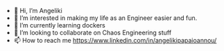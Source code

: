 - 👋 Hi, I’m Angeliki
- 👀 I’m interested in making my life as an Engineer easier and fun.
- 🌱 I’m currently learning dockers
- 💞️ I’m looking to collaborate on Chaos Engineering stuff
- 📫 How to reach me https://www.linkedin.com/in/angelikipapaioannou/

<!---
angelikipap/angelikipap is a ✨ special ✨ repository because its `README.md` (this file) appears on your GitHub profile.
You can click the Preview link to take a look at your changes.
--->
